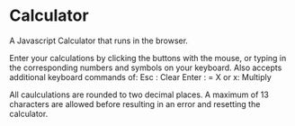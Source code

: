 # Calculator
A Javascript Calculator that runs in the browser.

Enter your calculations by clicking the buttons with the mouse, 
or typing in the corresponding numbers and symbols on your keyboard.
Also accepts additional keyboard commands of:
  Esc : Clear
  Enter : = 
  X or x: Multiply
  
All caulculations are rounded to two decimal places.
A maximum of 13 characters are allowed before resulting in an error and resetting the calculator.
